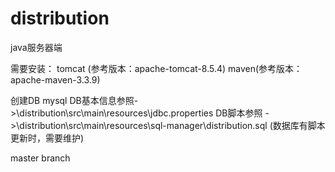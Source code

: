 # distribution
java服务器端

需要安装：
tomcat (参考版本：apache-tomcat-8.5.4)
maven(参考版本：apache-maven-3.3.9)

创建DB mysql 
DB基本信息参照->\distribution\src\main\resources\jdbc.properties
DB脚本参照 ->\distribution\src\main\resources\sql-manager\distribution.sql 
(数据库有脚本更新时，需要维护)

master branch